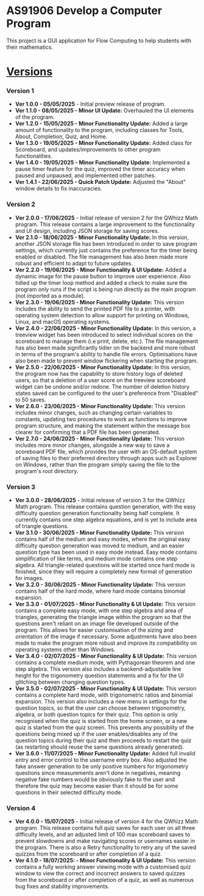 # AS91906 Develop a Computer Program
This project is a GUI application for Flow Computing to help students with their mathematics.

# [Versions](https://github.com/TuneMeIn/AS91906_Develop-a-Computer-Program/commits/main/)
### Version 1
* __Ver 1.0.0 - 05/05/2025__ - Initial preview release of program.  
* __Ver 1.1.0 - 08/05/2025 - Minor UI Update:__ Overhauled the UI elements of the program.  
* __Ver 1.2.0 - 15/05/2025 - Minor Functionality Update:__ Added a large amount of functionality to the program, including classes for Tools, About, Completion, Quiz, and Home.  
* __Ver 1.3.0 - 19/05/2025 - Minor Functionality Update:__ Added class for Scoreboard, and updates/improvements to other program functionalities.  
* __Ver 1.4.0 - 19/05/2025 - Minor Functionality Update:__ Implemented a pause timer feature for the quiz, improved the timer accuracy when paused and unpaused, and implemented other patches.
* __Ver 1.4.1 - 22/06/2025 - Quick Patch Update:__ Adjusted the "About" window details to fix inaccuracies.

### Version 2
* __Ver 2.0.0 - 17/06/2025__ - Initial release of version 2 for the QWhizz Math program. This release contains a large improvement to the functionality and UI design, including JSON storage for saving scores.  
* __Ver 2.1.0 - 18/06/2025 - Minor Functionality Update:__ In this version, another JSON storage file has been introduced in order to save program settings, which currently just contains the preference for the timer being enabled or disabled. The file management has also been made more robust and efficient to adapt to future updates.
* __Ver 2.2.0 - 19/06/2025 - Minor Functionality & UI Update:__ Added a dynamic image for the pause button to improve user experience. Also tidied up the timer loop method and added a check to make sure the program only runs if the script is being run directly as the main program (not imported as a module).
* __Ver 2.3.0 - 19/06/2025 - Minor Functionality Update:__ This version includes the ability to send the printed PDF file to a printer, with operating system detection to allow support for printing on Windows, Linux, and macOS operating systems.
* __Ver 2.4.0 - 22/06/2025 - Minor Functionality Update:__ In this version, a treeview widget has been introduced to select individual scores on the scoreboard to manage them (i.e print, delete, etc.). The file management has also been made significantly tidier on the backend and more robust in terms of the program's ability to handle file errors. Optimisations have also been made to prevent window flickering when starting the program.
* __Ver 2.5.0 - 22/06/2025 - Minor Functionality Update:__ In this version, the program now has the capability to store history logs of deleted users, so that a deletion of a user score on the treeview scoreboard widget can be undone and/or redone. The number of deletion history states saved can be configured to the user's preference from "Disabled" to 50 saves.
* __Ver 2.6.0 - 23/06/2025 - Minor Functionality Update:__ This version includes minor changes, such as changing certain variables to constants, updating two procedures to work as functions to improve program structure, and making the statement within the message box clearer for confirming that a PDF file has been generated.
* __Ver 2.7.0 - 24/06/2025 - Minor Functionality Update:__ This version includes more minor changes, alongside a new way to save a scoreboard PDF file, which provides the user with an OS-default system of saving files to their preferred directory through apps such as Explorer on Windows, rather than the program simply saving the file to the program's root directory.

### Version 3
* __Ver 3.0.0 - 28/06/2025__ - Initial release of version 3 for the QWhizz Math program. This release contains question generation, with the easy difficulty question generation functionality being half complete. It currently contains one step algebra equations, and is yet to include area of triangle questions.
* __Ver 3.1.0 - 30/06/2025 - Minor Functionality Update:__ This version contains half of the medium and easy modes, where the original easy difficulty question generation was moved to medium, and an easier question type has been used in easy mode instead. Easy mode contains simplification of like terms, and medium mode contains one step algebra. All triangle-related questions will be started once hard mode is finished, since they will require a completely new format of generation for images.
* __Ver 3.2.0 - 30/06/2025 - Minor Functionality Update:__ This version contains half of the hard mode, where hard mode contains binomial expansion.
* __Ver 3.3.0 - 01/07/2025 - Minor Functionality & UI Update:__ This version contains a complete easy mode, with one step algebra and area of triangles, generating the triangle image within the program so that the questions aren't reliant on an image file developed outside of the program. This allows for easier customisation of the sizing and orientation of the image if necessary. Some adjustments have also been made to make the program more robust and improve its compatibility on operating systems other than Windows.
* __Ver 3.4.0 - 02/07/2025 - Minor Functionality & UI Update:__ This version contains a complete medium mode, with Pythagorean theorem and one step algebra. This version also includes a backend-adjustable line height for the trigonometry question statements and a fix for the UI glitching between changing question types.
* __Ver 3.5.0 - 02/07/2025 - Minor Functionality & UI Update:__ This version contains a complete hard mode, with trigonometric ratios and binomial expansion. This version also includes a new menu in settings for the question topics, so that the user can choose between trigonometry, algebra, or both question topics for their quiz. This option is only recognised when the quiz is started from the home screen, or a new quiz is started from the quiz screen. This prevents any possiblity of the questions being mixed up if the user enables/disables any of the question topics during their quiz and then proceeds to restart the quiz (as restarting should reuse the same questions already generated).
* __Ver 3.6.0 - 11/07/2025 - Minor Functionality Update:__ Added full invalid entry and error control to the username entry box. Also adjusted the fake answer generation to be only positive numbers for trigonometry questions since measurements aren't done in negatives, meaning negative fake numbers would be obviously fake to the user and therefore the quiz may become easier than it should be for some questions in their selected difficulty mode.

### Version 4
* __Ver 4.0.0 - 15/07/2025__ - Initial release of version 4 for the QWhizz Math program. This release contains full quiz saves for each user on all three difficulty levels, and an adjusted limit of 100 max scoreboard saves to prevent slowdowns and make navigating scores or usernames easier in the program. There is also a Retry functionality to retry any of the saved quizzes from the scoreboard or after completion of a quiz.
* __Ver 4.1.0 - 18/07/2025: - Minor Functionality & UI Update:__ This version contains a fully working answer viewing mode with a customised quiz window to view the correct and incorrect answers to saved quizzes from the scoreboard or after completion of a quiz, as well as numerous bug fixes and stability improvements.